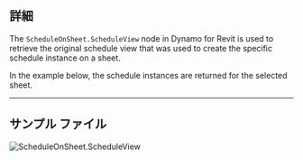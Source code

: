 ## 詳細
The `ScheduleOnSheet.ScheduleView` node in Dynamo for Revit is used to retrieve the original schedule view that was used to create the specific schedule instance on a sheet.

In the example below, the schedule instances are returned for the selected sheet.

___
## サンプル ファイル

![ScheduleOnSheet.ScheduleView](./Revit.Elements.ScheduleOnSheet.ScheduleView_img.jpg)
